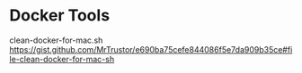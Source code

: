 # Docker Tools

clean-docker-for-mac.sh
https://gist.github.com/MrTrustor/e690ba75cefe844086f5e7da909b35ce#file-clean-docker-for-mac-sh
